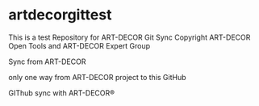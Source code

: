 # artdecorgittest
This is a test Repository for ART-DECOR Git Sync
Copyright ART-DECOR Open Tools and ART-DECOR Expert Group 


Sync from ART-DECOR

only one way from ART-DECOR project to this GitHub

GIThub sync with ART-DECOR®
<!--stackedit_data:
eyJoaXN0b3J5IjpbLTExNDE1MjU0OTFdfQ==
-->